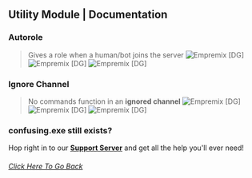 ## Utility Module | Documentation

### **Autorole**
> Gives a role when a human/bot joins the server
![Empremix [DG]](https://cdn.discordapp.com/attachments/716657082157236254/716670002043945032/exautorole_humans.png)
![Empremix [DG]](https://cdn.discordapp.com/attachments/716657082157236254/716669997023494195/exautorole_bots.png)
![Empremix [DG]](https://cdn.discordapp.com/attachments/716657082157236254/716669998105362492/exautorole_disable.png)

### **Ignore Channel**
> No commands function in an **ignored channel**
![Empremix [DG]](https://cdn.discordapp.com/attachments/716657082157236254/716671002267877416/exignorechannel_add.png)
![Empremix [DG]](https://cdn.discordapp.com/attachments/716657082157236254/716671013898813500/exignorechannel_remove.png)
![Empremix [DG]](https://cdn.discordapp.com/attachments/716657082157236254/716671003065057350/exignorechannel_list.png)

### confusing.exe still exists? 
Hop right in to our [**Support Server**](https://discord.gg/HA7UCtr) and get all the help you'll ever need!




###### [Click Here To Go Back](https://github.com/TheHQE/Empremix/tree/master/Documentation/Free)
